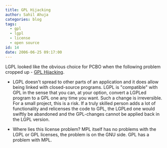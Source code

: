 ```yaml
---
title: GPL Hijacking
author: Sahil Ahuja
categories: blog
tags:
  - gpl
  - lgpl
  - license
  - open source
id: 14
date: 2006-06-25 09:17:00
---
```


LGPL looked like the obvious choice for PCBO when the following problem cropped up - [GPL Hijacking](http://curl.haxx.se/mail/lib-2000-11/0004.html).

*   LGPL doesn't spread to other parts of an application and it does allow being linked with closed-source programs. LGPL is "compatible" with GPL in the sense that you can, at your option, convert a LGPLed program to a GPL one any time you want. Such a change is irreversible. For a small project, this is a risk. If a truly skilled person adds a lot of functionality and relicenses the code to GPL, the LGPLed one would swiftly be abandoned and the GPL-changes cannot be applied back in the LGPL version.

*   Where lies this license problem? MPL itself has no problems with the LGPL or GPL licenses, the problem is on the GNU side. GPL has a problem with MPL.
